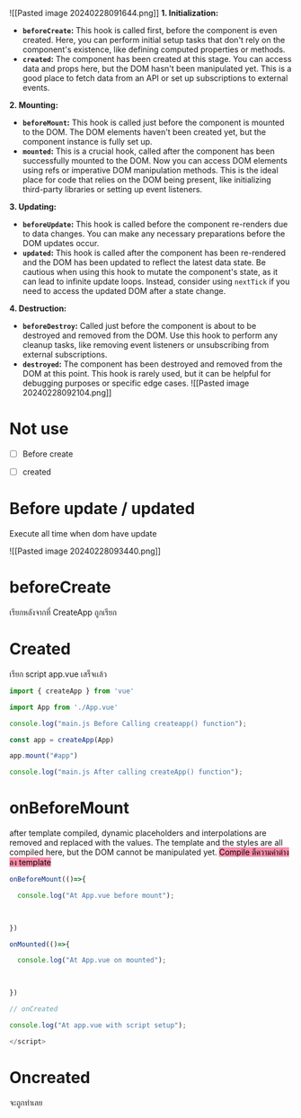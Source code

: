 ![[Pasted image 20240228091644.png]]
**1. Initialization:**

- **`beforeCreate`:** This hook is called first, before the component is even created. Here, you can perform initial setup tasks that don't rely on the component's existence, like defining computed properties or methods.
- **`created`:** The component has been created at this stage. You can access data and props here, but the DOM hasn't been manipulated yet. This is a good place to fetch data from an API or set up subscriptions to external events.

**2. Mounting:**

- **`beforeMount`:** This hook is called just before the component is mounted to the DOM. The DOM elements haven't been created yet, but the component instance is fully set up.
- **`mounted`:** This is a crucial hook, called after the component has been successfully mounted to the DOM. Now you can access DOM elements using refs or imperative DOM manipulation methods. This is the ideal place for code that relies on the DOM being present, like initializing third-party libraries or setting up event listeners.

**3. Updating:**

- **`beforeUpdate`:** This hook is called before the component re-renders due to data changes. You can make any necessary preparations before the DOM updates occur.
- **`updated`:** This hook is called after the component has been re-rendered and the DOM has been updated to reflect the latest data state. Be cautious when using this hook to mutate the component's state, as it can lead to infinite update loops. Instead, consider using `nextTick` if you need to access the updated DOM after a state change.

**4. Destruction:**

- **`beforeDestroy`:** Called just before the component is about to be destroyed and removed from the DOM. Use this hook to perform any cleanup tasks, like removing event listeners or unsubscribing from external subscriptions.
- **`destroyed`:** The component has been destroyed and removed from the DOM at this point. This hook is rarely used, but it can be helpful for debugging purposes or specific edge cases.
![[Pasted image 20240228092104.png]]
# Not use

- [ ] Before create
- [ ] created


# Before update / updated
Execute all time when dom have update

![[Pasted image 20240228093440.png]]
# beforeCreate 
เรียกหลังจากที่ CreateApp ถูกเรียก
# Created
เรียก script app.vue เสร็จเเล้ว

```js
import { createApp } from 'vue'

import App from './App.vue'

console.log("main.js Before Calling createapp() function");

const app = createApp(App)

app.mount("#app")

console.log("main.js After calling createApp() function");
```

# onBeforeMount 
after template compiled, dynamic placeholders and interpolations are removed and replaced with the values. The template and the styles are all compiled here, but the DOM cannot be manipulated yet.
<mark style="background: #FF5582A6;">Compile ตีความค่าต่างลง template</mark>


```js
onBeforeMount(()=>{

  console.log("At App.vue before mount");

  

})

onMounted(()=>{

  console.log("At App.vue on mounted");

  

})

// onCreated

console.log("At app.vue with script setup");

</script>
```

# Oncreated 
จะถูกทําเลย